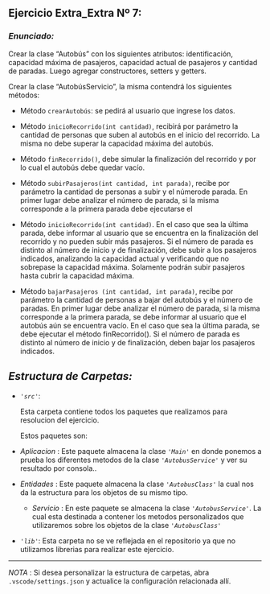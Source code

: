 ## Ejercicio Extra_Extra Nº 7:

### *Enunciado:*

Crear la clase “Autobús” con los siguientes atributos:  identificación, capacidad máxima de pasajeros,
capacidad actual de pasajeros y cantidad de paradas. Luego agregar constructores, setters y getters.

Crear la clase “AutobúsServicio”, la misma contendrá los siguientes métodos:

+ Método `crearAutobús`: se pedirá al usuario que ingrese los datos.

+ Método `inicioRecorrido(int cantidad)`, recibirá por parámetro la cantidad de personas que suben al
  autobús en el inicio del recorrido. La misma no debe superar la capacidad máxima del autobús.

+ Método `finRecorrido()`, debe simular la finalización del recorrido y por lo cual el autobús debe quedar vacío.

+ Método `subirPasajeros(int cantidad, int parada)`, recibe por parámetro la cantidad de personas a subir y el númerode parada.
  En primer lugar debe analizar el número de parada, si la misma corresponde a la primera parada debe ejecutarse el 

+ Método `inicioRecorrido(int cantidad)`. En el caso que sea la última parada, debe informar al usuario que se encuentra
  en la finalización del recorrido y no pueden subir más pasajeros.
  Si el número de parada es distinto al número de inicio y de finalización, debe subir a los pasajeros 
  indicados, analizando la capacidad actual y verificando que no sobrepase la capacidad máxima.
  Solamente podrán subir pasajeros hasta cubrir la capacidad máxima.

+ Método `bajarPasajeros (int cantidad, int parada)`, recibe por parámetro la cantidad de personas a bajar del autobús y el número de paradas.
  En primer lugar debe analizar el número de parada, si la misma corresponde a la primera parada, se debe 
  informar al usuario que el autobús aún se encuentra vacío. En el caso que sea la última parada, se debe ejecutar 
  el método finRecorrido().
  Si el número de parada es distinto al número de inicio y de finalización, deben bajar los pasajeros indicados.


## *Estructura de Carpetas:*

+ *`'src'`*:
    <p>Esta carpeta contiene todos los paquetes que realizamos para resolucion del ejercicio.</p>

    Estos paquetes son:
  
 + *Aplicacion* : Este paquete almacena la clase *`'Main'`* en donde ponemos a prueba los diferentes metodos de la clase *`'AutobusService'`* y ver su resultado por consola..
  
 + *Entidades* : Este paquete almacena la clase *`'AutobusClass'`* la cual nos da la estructura para los objetos de su mismo tipo.
  
    + *Servicio* :  En este paquete se almacena la clase *`'AutobusService'`*. La cual esta destinada a contener los metodos personalizados que utilizaremos sobre los objetos de la clase *`'AutobusClass'`*

+ *`'lib'`*: Esta carpeta no se ve reflejada en el repositorio ya que no utilizamos librerias para realizar este ejercicio.

---

*NOTA* : Si desea personalizar la estructura de carpetas, abra `.vscode/settings.json` y actualice la configuración relacionada allí.
